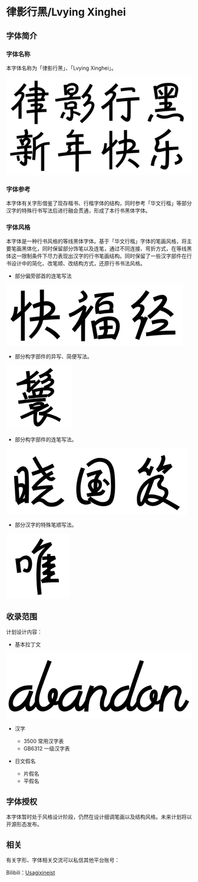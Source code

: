 # 律影行黑/Lvying Xinghei

## 字体简介

### 字体名称

本字体名称为「律影行黑」、「Lvying Xinghei」。

<img src="testpic\test01.png">

### 字体参考
 
本字体有关字形借鉴了现存楷书、行楷字体的结构，同时参考「华文行楷」等部分汉字的特殊行书写法后进行融会贯通，形成了本行书黑体字体。

### 字体风格

本字体是一种行书风格的等线黑体字体。基于「华文行楷」字体的笔画风格，将主要笔画黑体化，同时保留部分饰笔以及连笔，通过不同连接、弯折方式，在等线黑体这一限制条件下尽力表现出汉字的行书笔画结构。同时保留了一些汉字部件在行书设计中的简化、改笔顺、改结构方式，还原行书书法风格。

- 部分偏旁部首的连笔写法

<img src="testpic\2-01.png">

- 部分构字部件的异写、简便写法。

<img src="testpic\2-02.png">

- 部分构字部件的连笔写法。

<img src="testpic\2-03.png">

- 部分汉字的特殊笔顺写法。

<img src="testpic\2-04.png">

## 收录范围

计划设计内容：

- 基本拉丁文

<img src="testpic\e.png">

- 汉字

  - 3500 常用汉字表
  - GB6312 一级汉字表

- 日文假名

  - 片假名
  - 平假名

## 字体授权

本字体暂时处于风格设计阶段，仍然在设计细调笔画以及结构风格。未来计划将以开源形态发布。

## 相关

有关字形、字体相关交流可以私信其他平台账号：

Bilibili：[Usagixineist](https://space.bilibili.com/65508764)